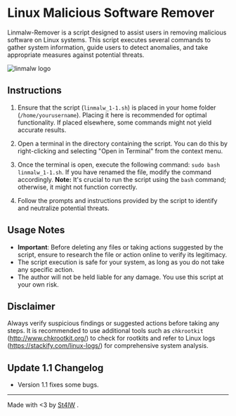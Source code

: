 # Linux Malicious Software Remover

Linmalw-Remover is a script designed to assist users in removing malicious software on Linux systems. This script executes several commands to gather system information, guide users to detect anomalies, and take appropriate measures against potential threats.

![linmalw logo](https://raw.githubusercontent.com/Malwprotector/linux-malicious-software-remover/main/img/linmalw-remover.png)

## Instructions

1. Ensure that the script (`linmalw_1-1.sh`) is placed in your home folder (`/home/yourusername`). Placing it here is recommended for optimal functionality. If placed elsewhere, some commands might not yield accurate results.

2. Open a terminal in the directory containing the script. You can do this by right-clicking and selecting "Open in Terminal" from the context menu.

3. Once the terminal is open, execute the following command: `sudo bash linmalw_1-1.sh`. If you have renamed the file, modify the command accordingly. **Note:** It's crucial to run the script using the `bash` command; otherwise, it might not function correctly.

4. Follow the prompts and instructions provided by the script to identify and neutralize potential threats.


## Usage Notes

- **Important**: Before deleting any files or taking actions suggested by the script, ensure to research the file or action online to verify its legitimacy.
- The script execution is safe for your system, as long as you do not take any specific action.
- The author will not be held liable for any damage. You use this script at your own risk.

## Disclaimer

Always verify suspicious findings or suggested actions before taking any steps. It is recommended to use additional tools such as `chkrootkit` (http://www.chkrootkit.org/) to check for rootkits and refer to Linux logs (https://stackify.com/linux-logs/) for comprehensive system analysis.

## Update 1.1 Changelog

- Version 1.1 fixes some bugs.

---
Made with <3 by [St4lW](https://www.st4lwolf.org)
.
